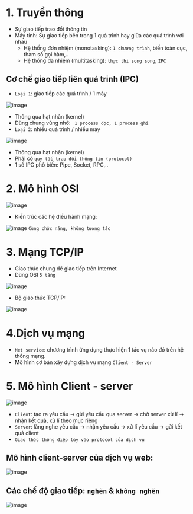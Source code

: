 # 1. Truyền thông
- Sự giao tiếp trao đổi thông tin
- Máy tính: Sự giao tiếp bên trong 1 quá trình hay giữa các quá trình với nhau
  - Hệ thống đơn nhiệm (monotasking): `1 chương trình`, biến toàn cục, tham số gọi hàm,..
  - Hệ thống đa nhiệm (multitasking): `thực thi song song`, `IPC`
## Cơ chế giao tiếp liên quá trinh (IPC)
- `Loại 1`: giao tiếp các quá trình / 1 máy

![image](https://user-images.githubusercontent.com/88178841/183802108-744eef8d-0cf0-47a1-8565-ee76e06f7dc5.png)
  - Thông qua hạt nhân (kernel)
  - Dùng chung vùng nhớ: ` 1 process đọc, 1 process ghi`
- `Loại 2`: nhiều quá trình / nhiều máy

![image](https://user-images.githubusercontent.com/88178841/183803263-505e7e09-2238-4b3d-9c16-8b0a4cfa7b2c.png)
- Thông qua hạt nhân (kernel)
- Phải có `quy tắc trao đổi thông tin (protocol)`
- 1 số IPC phổ biến: Pipe, Socket, RPC,..

# 2. Mô hình OSI

![image](https://user-images.githubusercontent.com/88178841/183804072-6c969ebe-1f26-48ce-b359-42e214346a11.png)
- Kiến trúc các hệ điều hành mạng:

![image](https://user-images.githubusercontent.com/88178841/183810278-798a8dce-9fba-4769-b9f3-223ee63c37ea.png)
`Cùng chức năng, không tương tác`

# 3. Mạng TCP/IP
- Giao thức chung để giao tiếp trên Internet
- Dùng OSI `5 tầng`

![image](https://user-images.githubusercontent.com/88178841/183813127-e42edc45-7b44-47ec-98ce-c972b288cf42.png)

- Bộ giao thức TCP/IP:

![image](https://user-images.githubusercontent.com/88178841/204540176-db68debd-2fcf-4b14-922a-37f28b06b3f2.png)
# 4.Dịch vụ mạng
- `Net service`: chương trình ứng dụng thực hiện 1 tác vụ nào đó trên hệ thống mạng.
- Mô hình cơ bản xây dựng dịch vụ mạng `Client - Server`
# 5. Mô hình Client - server
![image](https://user-images.githubusercontent.com/88178841/204542324-6bd224e9-db8f-4340-b585-04232b19c83c.png)
- `Client`: tạo ra yêu cầu -> gửi yêu cầu qua server -> chờ server xử lí -> nhận kết quả, xử lí theo mục riêng
- `Server`: lắng nghe yêu cầu -> nhận yêu cầu -> xử lí yêu cầu -> gửi kết quả client
- `Giao thức thông điệp tùy vào protocol của dịch vụ`
## Mô hình client-server của dịch vụ web:
![image](https://user-images.githubusercontent.com/88178841/204543489-6f3c3494-3a69-48ec-af80-b2e4269c289a.png)
## Các chế độ giao tiếp: `nghẽn` & `không nghẽn`
![image](https://user-images.githubusercontent.com/88178841/204543929-bdcf63a5-48cd-41e8-9cbc-0bf34fe1d497.png)

